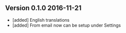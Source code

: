 ## Version 0.1.0 2016-11-21

* [added] English translations
* [added] From email now can be setup under Settings
